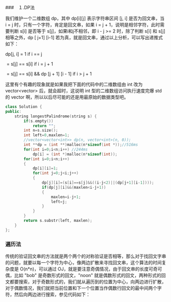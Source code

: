 ###　１.DP法

我们维护一个二维数组 dp，其中 dp[i][j] 表示字符串区间 [j, i] 是否为回文串，当 i = j 时，只有一个字符，肯定是回文串，如果 i = j + 1，说明是相邻字符，此时需要判断 s[i] 是否等于 s[j]，如果i和j不相邻，即 i - j >= 2 时，除了判断 s[i] 和 s[j] 相等之外，dp [ j+1] [i-1] 若为真，就是回文串，通过以上分析，可以写出递推式如下：

dp[j, i] = 1                        if i == j

​      = s[j] == s[i]                 if i = j + 1

​      = s[j] == s[i] && dp [j + 1] [i - 1]   if i > j + 1    

这里有个有趣的现象就是如果我把下面的代码中的二维数组由 int 改为 vector<vector<int>> 后，就会超时，这说明 int 型的二维数组访问执行速度完爆 std 的 vector 啊，所以以后尽可能的还是用最原始的数据类型吧。

```c++
class Solution {
public:
    string longestPalindrome(string s) {
        if(s.empty())
            return "";
        int n=s.size();
        int left=0,maxlen=1;
        //vector<vector<int>> dp(n, vector<int>(n, 0));
        int **dp = (int **)malloc(n*sizeof(int *));//516ms
        for(int i=0;i<n;i++) //244ms
            dp[i] = (int *)malloc(n*sizeof(int));
        for(int i=0;i<n;i++)
        {
            dp[i][i]=1;
            for(int j=0;j<i;j++)
            {
                dp[j][i]=(s[i]==s[j]&&((i-j<2)||(dp[j+1][i-1])));
                if(dp[j][i]&&(maxlen<i-j+1))
                {
                    maxlen=i-j+1;
                    left=j;
                }
            }
        }
        return s.substr(left, maxlen);
    }
};
```

### 遍历法

传统的验证回文串的方法就是两个两个的对称验证是否相等，那么对于找回文字串的问题，就要以每一个字符为中心，像两边扩散来寻找回文串，这个算法的时间复杂度是 O(n*n)，可以通过 OJ，就是要注意奇偶情况，由于回文串的长度可奇可偶，比如 "bob" 是奇数形式的回文，"noon" 就是偶数形式的回文，两种形式的回文都要搜索，对于奇数形式的，我们就从遍历到的位置为中心，向两边进行扩散，对于偶数情况，我们就把当前位置和下一个位置当作偶数行回文的最中间两个字符，然后向两边进行搜索，参见代码如下：